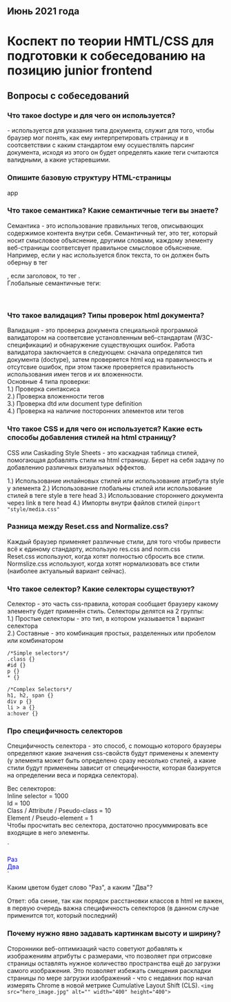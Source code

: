 ## Июнь 2021 года

# Коспект по теории HMTL/CSS для подготовки к собеседованию на позицию junior frontend
## Вопросы с собеседований
### Что такое doctype и для чего он используется?
<!DOCTYPE html> - используется для указания типа документа, служит для того, чтобы браузер мог понять, как ему интерпретировать страницу и в соотсветствии с каким стандартом ему осушествлять парсинг документа, исходя из этого он будет определять какие теги считаются валидными, а какие устаревшими.

### Опишите базовую структуру HTML-страницы
<!DOCTYPE html>
<!-- Корневая обертка страницы -->
<html lang="en">
<!-- Вспомогательный тег, который содержит все необходимые данные (заголовок, описание, SEO-инфа) об HTML-документе -->
<head>
  <meta charset="UTF-8">
  <meta http-equiv="X-UA-Compatible" content="IE=edge">
  <meta name="viewport" content="width=device-width, initial-scale=1.0">
  <title>Document</title>
</head>
<!-- Тег, который содержит всю разметку html-документа, именно она будет отражаться в браузере -->
<body>
  app
</body>
</html>

### Что такое семантика? Какие семантичные теги вы знаете?
Семантика - это использование правильных тегов, описывающих содержимое контента внутри себя. Семантичный тег, это тег, который носит смысловое объяснение, другими словами, каждому элементу веб-страницы соответсвует правильное смысловое объяснение. Например, если у нас используется блок текста, то он должен быть оберньу в тег <p>, если заголовок, то тег <h>.  
Глобальные семантичные теги:

<header></header>   
<aside></aside>  
<nav></nav>  
<main></main>

### Что такое валидация? Типы проверок html документа?
Валидация - это проверка документа специальной программой валидатором на соответсвие установленным веб-стандартам (W3C-спецификации) и обнаружение существующих ошибок. Работа валидатора заключается в следующем: сначала определятся тип документа (doctype), затем проверяется html код на правильность и отсутсвие ошибок, при этом также проверяется правильность использования имен тегов и их вложенности.  
Основные 4 типа проверки:  
1.) Проверка синтаксиса  
2.) Проверка вложенности тегов  
3.) Проверка dtd или document type definition  
4.) Проверка на наличие посторонних элементов или тегов  

### Что такое CSS и для чего он используется? Какие есть способы добавления стилей на html страницу?
CSS или Caskading Style Sheets - это каскадная таблица стилей, помогающая добавлять стили на html страницу. Берет на себя задачу по добавлению различных визуальных эффектов.

1.) Использование инлайновых стилей или использование атрибута style у элемента
2.) Использование глобальны стилей или использование стилей в теге style в теге head
3.) Использование стороннего документа через link в теге head
4.) Импорты внутри файлов стилей
`@import "style/media.css"`

### Разница между Reset.css and Normalize.css?
Каждый браузер применяет различные стили, для того чтобы привести всё к единому стандарту, использую res.css and norm.css  
Reset.css используют, когда хотят полностью сбросить все стили.  
Normslize.css используют, когда хотят нормализовать все стили (наиболее актуальный вариант сейчас).

### Что такое селектор? Какие селекторы существуют?
Селектор - это часть css-правила, которая сообщает браузеру какому элементу будет применён стиль.
Селекторы делятся на 2 группы:  
1.) Простые селекторы - это тип, в котором указывается 1 вариант селектора  
2.) Составные - это комбинация простых, разделенных или пробелом или комбинатором

```
/*Simple selectors*/
.class {}
#id {}
p {}
* {}

/*Complex Selectors*/
h1, h2, span {}
div p {}
li > a {}
a:hover {}
```

### Про специфичность селекторов
Специфичность селектора - это способ, с помощью которого браузеры определяют какие значения css-свойств будут применены к элементу (у элемента может быть определено сразу несколько стилей, а какие стили будут применены зависит от специфичности, которая базируется на определении веса и порядка селектора).

Вес селекторов:  
Inline selector = 1000  
Id = 100  
Class / Attribute / Pseudo-class = 10  
Element / Pseudo-element = 1  
Чтобы просчитать вес селектора, достаточно просуммировать все входящие в него элементы.

`<style>
.green {
color: green;
}
.blue {
color: blue;
}
</style>
<div class="green blue"> Раз </div>
<div class="blue green"> Два </div>`

Каким цветом будет слово "Раз", а каким "Два"?

Ответ: оба синие, так как порядок расстановки классов в html не важен, в первую очередь важна специфичность селекторов (в данном случае применится тот, который последний)

### Почему нужно явно задавать картинкам высоту и ширину?
Сторонники веб-оптимизаций часто советуют добавлять к изображениям атрибуты с размерами, что позволяет при отрисовке страницы оставлять нужное количество пространства ещё до загрузки самого изображения. Это позволяет избежать смещения раскладки страницы по мере загрузки изображений - что с недавних пор начал измерять Chrome в новой метрике Cumulative Layout Shift (CLS).
`<img src="hero_image.jpg" alt="" width="400" height="400">`
